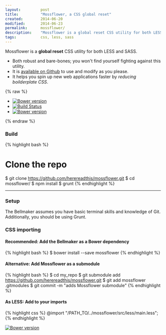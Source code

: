 ```yaml
---
layout:     	post
title:      	"Mossflower, a CSS global reset"
created:       	2014-06-20
modified:		2014-06-23
permalink:  	mossflower/
description:	"Mossflower is a global reset CSS utility for both LESS and SASS to help you spin up new websites."
tags:       	css, less, sass
---
```


Mossflower is a **global reset** CSS utility for both LESS and SASS.

* Both robust and bare-bones; you won't find yourself fighting against this utility.
* It is [available on Github](https://github.com/herereadthis/mossflower) to use and modify as you please.
* It helps you spin up new web applications faster by *reducing boilderplate CSS*.
<!--more-->

{% raw %}
<ul id="github_badges" class="sunflash_navmenu">
	<li><a href="http://badge.fury.io/bo/mossflower">
			<img alt="Bower version" src="https://badge.fury.io/bo/mossflower.svg" />
		</a></li>
	<li><a href="http://travis-ci.org/herereadthis/mossflower">
			<img alt="Build Status" src="https://secure.travis-ci.org/herereadthis/mossflower.svg?branch=master" />
		</a></li>
	<li><a href="https://david-dm.org/herereadthis/mossflower#info=devDependencies">
			<img alt="Bower version" src="https://david-dm.org/herereadthis/mossflower/dev-status.svg" />
		</a></li>
</ul>
{% endraw %}

### Build

{% highlight bash %}
# Clone the repo
$ git clone https://github.com/herereadthis/mossflower.git
$ cd mossflower/
$ npm install
$ grunt
{% endhighlight %}

----------------------------

### Setup

The Bellmaker assumes you have basic terminal skills and knowledge of Git. Additionally, you should be using Grunt.

### CSS importing

#### Recommended: Add the Bellmaker as a Bower dependency

{% highlight bash %}
$ bower install --save mossflower
{% endhighlight %}

#### Alternative: Add Mossflower as a submodule

{% highlight bash %}
$ cd my_repo
$ git submodule add https://github.com/herereadthis/mossflower.git
$ git add mossflower .gitmodules
$ git commit -m "adds Mossflower submodule"
{% endhighlight %}

#### As LESS: Add to your imports

{% highlight css %}
@import "/PATH_TO/../mossflower/src/less/main.less";
{% endhighlight %}



[![Bower version](https://badge.fury.io/bo/mossflower.svg)](http://badge.fury.io/bo/mossflower)
